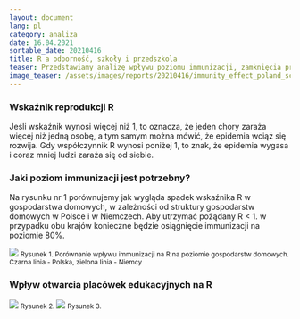 ```yaml
---
layout: document
lang: pl
category: analiza
date: 16.04.2021
sortable_date: 20210416
title: R a odporność, szkoły i przedszkola
teaser: Przedstawiamy analizę wpływu poziomu immunizacji, zamknięcia przedszkoli oraz szkół na wskaźnik R
image_teaser: /assets/images/reports/20210416/immunity_effect_poland_schools.png
---
```

    
<div class="row">
	<div class="12u$(medium)">
		<h3>Wskaźnik reprodukcji R</h3>
        <p>Jeśli wskaźnik wynosi więcej niż 1, to oznacza, że jeden chory zaraża więcej niż jedną osobę, a tym samym można mówić, że epidemia wciąż się rozwija.
           Gdy współczynnik R wynosi poniżej 1, to znak, że epidemia wygasa i coraz mniej ludzi zaraża się od siebie. 
        </p>
	</div>
</div>

<div class="row">
    <div class="6u 12u$(medium)">
		<h3>Jaki poziom immunizacji jest potrzebny?</h3>
        <p>Na rysunku nr 1 porównujemy jak wygląda spadek wskaźnika R w gospodarstwa domowych,
        w zależności od struktury gospodarstw domowych w Polsce i w Niemczech. Aby utrzymać pożądany R < 1.
        w przypadku obu krajów konieczne będzie osiągnięcie immunizacji na poziomie 80%.
        </p>
	</div>
	<div class="6u 12u$(medium)">
        <span class="image fit"><img src="/assets/images/reports/{{page.sortable_date}}/immunity_effect_poland_germany.png" /></span>
        <small>Rysunek 1. Porównanie wpływu immunizacji na R na poziomie gospodarstw domowych. Czarna linia - Polska, zielona linia - Niemcy</small>
    </div>
</div>


<div class="row">
    <div class="6u 12u$(medium)">
		<h3>Wpływ otwarcia placówek edukacyjnych na R</h3>
	</div>
	<div class="6u 12u$(medium)">
            <span class="image fit"><img src="/assets/images/reports/{{page.sortable_date}}/immunity_effect_poland_preschools.png" /></span>
            <small>Rysunek 2. </small>
            <span class="image fit"><img src="/assets/images/reports/{{page.sortable_date}}/immunity_effect_poland_schools.png" /></span>
            <small>Rysunek 3. </small>
    </div>
</div>

